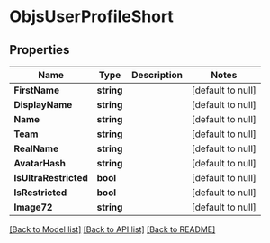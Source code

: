 # ObjsUserProfileShort

## Properties
Name | Type | Description | Notes
------------ | ------------- | ------------- | -------------
**FirstName** | **string** |  | [default to null]
**DisplayName** | **string** |  | [default to null]
**Name** | **string** |  | [default to null]
**Team** | **string** |  | [default to null]
**RealName** | **string** |  | [default to null]
**AvatarHash** | **string** |  | [default to null]
**IsUltraRestricted** | **bool** |  | [default to null]
**IsRestricted** | **bool** |  | [default to null]
**Image72** | **string** |  | [default to null]

[[Back to Model list]](../README.md#documentation-for-models) [[Back to API list]](../README.md#documentation-for-api-endpoints) [[Back to README]](../README.md)


